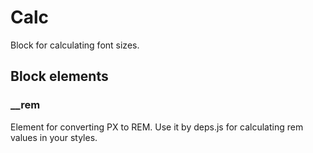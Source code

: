 # Calc

Block for calculating font sizes.

## Block elements

### __rem

Element for converting PX to REM. Use it by deps.js for calculating rem
values in your styles.
